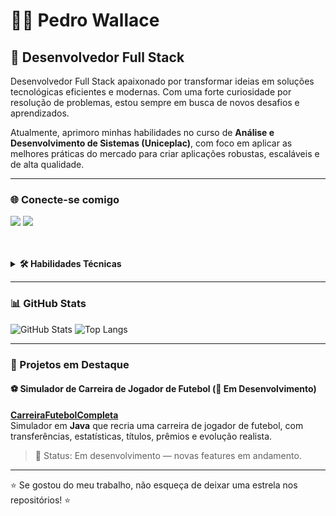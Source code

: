 # 👨‍💻 Pedro Wallace

## 🚀 Desenvolvedor Full Stack

Desenvolvedor Full Stack apaixonado por transformar ideias em soluções tecnológicas eficientes e modernas. Com uma forte curiosidade por resolução de problemas, estou sempre em busca de novos desafios e aprendizados.

Atualmente, aprimoro minhas habilidades no curso de **Análise e Desenvolvimento de Sistemas (Uniceplac)**, com foco em aplicar as melhores práticas do mercado para criar aplicações robustas, escaláveis e de alta qualidade.

---

### 🌐 Conecte-se comigo
<a href="https://www.linkedin.com/in/pedro-wallace/" target="_blank"><img src="https://img.shields.io/badge/LinkedIn-0077B5?style=for-the-badge&logo=linkedin&logoColor=white" target="_blank"></a>
<a href="https://github.com/pedrowallacee" target="_blank"><img src="https://img.shields.io/badge/GitHub-181717?style=for-the-badge&logo=github&logoColor=white" target="_blank"></a>

<br/>
<br/>

<details>
  <summary><strong>🛠️ Habilidades Técnicas</strong></summary>
  <br/>
  
  <details>
    <summary>📝 Linguagens de Marcação e Estilo</summary>
    <br/>
    <p align="left">
      <img src="https://img.shields.io/badge/HTML5-E34F26?style=for-the-badge&logo=html5&logoColor=white" alt="HTML5"/>
      <img src="https://img.shields.io/badge/CSS3-1572B6?style=for-the-badge&logo=css3&logoColor=white" alt="CSS3"/>
    </p>
  </details>

  <details>
    <summary>💻 Linguagens de Programação</summary>
    <br/>
    <p align="left">
      <img src="https://img.shields.io/badge/Java-007396?style=for-the-badge&logo=java&logoColor=white" alt="Java"/>
      <img src="https://img.shields.io/badge/C-A8B9CC?style=for-the-badge&logo=c&logoColor=black" alt="C"/>
      <img src="https://img.shields.io/badge/JavaScript-F7DF1E?style=for-the-badge&logo=javascript&logoColor=black" alt="JavaScript"/>
    </p>
  </details>
  
  <details>
    <summary>⚙️ Frameworks e Bibliotecas</summary>
    <br/>
    <p align="left">
      <img src="https://img.shields.io/badge/Spring%20Boot-6DB33F?style=for-the-badge&logo=springboot&logoColor=white" alt="Spring Boot"/>
      <img src="https://img.shields.io/badge/Node.js-43853D?style=for-the-badge&logo=node.js&logoColor=white" alt="Node.js"/>
      <img src="https://img.shields.io/badge/Express.js-000000?style=for-the-badge&logo=express&logoColor=white" alt="Express.js"/>
      <img src="https://img.shields.io/badge/React-20232A?style=for-the-badge&logo=react&logoColor=61DAFB" alt="React"/>
      <img src="https://img.shields.io/badge/Angular-DD0031?style=for-the-badge&logo=angular&logoColor=white" alt="Angular"/>
    </p>
  </details>
  
  <details>
    <summary>🗄️ Bancos de Dados</summary>
    <br/>
    <p align="left">
      <img src="https://img.shields.io/badge/PostgreSQL-316192?style=for-the-badge&logo=postgresql&logoColor=white" alt="PostgreSQL"/>
      <img src="https://img.shields.io/badge/MySQL-4479A1?style=for-the-badge&logo=mysql&logoColor=white" alt="MySQL"/>
    </p>
  </details>
  
  <details>
    <summary>☁️ Cloud & Deploy</summary>
    <br/>
    <p align="left">
      <img src="https://img.shields.io/badge/Docker-2496ED?style=for-the-badge&logo=docker&logoColor=white" alt="Docker"/>
    </p>
  </details>

  <details>
    <summary>💻 Sistemas Operacionais</summary>
    <br/>
    <p align="left">
      <img src="https://img.shields.io/badge/Linux-FCC624?style=for-the-badge&logo=linux&logoColor=black" alt="Linux"/>
      <img src="https://img.shields.io/badge/Windows-0078D6?style=for-the-badge&logo=windows&logoColor=white" alt="Windows"/>
    </p>
  </details>

  <details>
    <summary>🛠️ Ferramentas de Desenvolvimento</summary>
    <br/>
    <p align="left">
      <img src="https://img.shields.io/badge/GIT-E44C30?style=for-the-badge&logo=git&logoColor=white" alt="Git"/>
      <img src="https://img.shields.io/badge/Maven-C71A36?style=for-the-badge&logo=apachemaven&logoColor=white" alt="Maven"/>
      <img src="https://img.shields.io/badge/IntelliJ_IDEA-000000?style=for-the-badge&logo=intellijidea&logoColor=white" alt="IntelliJ IDEA"/>
      <img src="https://img.shields.io/badge/VSCode-007ACC?style=for-the-badge&logo=visual-studio-code&logoColor=white" alt="VSCode"/>
      <img src="https://img.shields.io/badge/Postman-FF6C37?style=for-the-badge&logo=postman&logoColor=white" alt="Postman"/>
    </p>
  </details>
  
</details>

---

### 📊 GitHub Stats

![GitHub Stats](https://github-readme-stats.vercel.app/api?username=pedrowallacee&show_icons=true&theme=radical&hide_border=true&count_private=true)
![Top Langs](https://github-readme-stats.vercel.app/api/top-langs/?username=pedrowallacee&layout=compact&theme=radical&hide_border=true)

---

### 📌 Projetos em Destaque

#### ⚽ Simulador de Carreira de Jogador de Futebol (🚧 Em Desenvolvimento)
[**CarreiraFutebolCompleta**](https://github.com/pedrowallacee/CarreiraFutebolCompleta)  
Simulador em **Java** que recria uma carreira de jogador de futebol, com transferências, estatísticas, títulos, prêmios e evolução realista.

> 📌 Status: Em desenvolvimento — novas features em andamento.

---

⭐ Se gostou do meu trabalho, não esqueça de deixar uma estrela nos repositórios! ⭐
```eof
